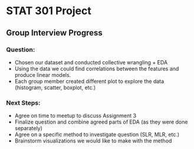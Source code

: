 # STAT 301 Project

## Group Interview Progress
### Question:
- Chosen our dataset and conducted collective wrangling + EDA
- Using the data we could find correlations between the features and produce linear models.
- Each group member created different plot to explore the data (histogram, scatter, boxplot, etc.)
### Next Steps:
- Agree on time to meetup to discuss Assignment 3
- Finalize question and combine agreed parts of EDA (as they were done separately)
- Agree on a specific method to investigate question (SLR, MLR, etc.)
- Brainstorm visualizations we would like to make with the method

